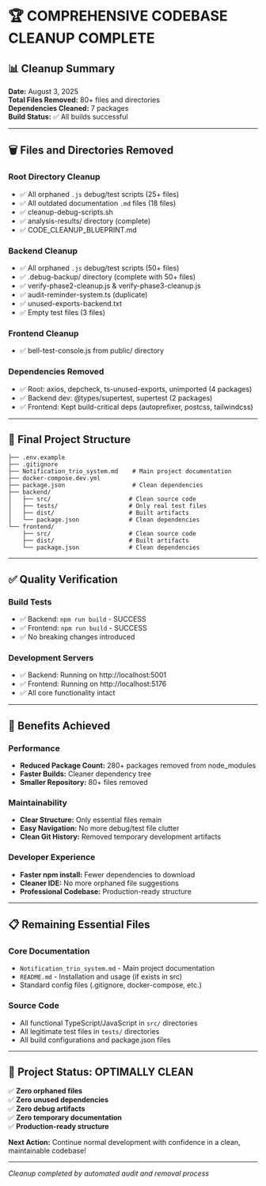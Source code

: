 # 🏆 COMPREHENSIVE CODEBASE CLEANUP COMPLETE

## 📊 **Cleanup Summary**

**Date:** August 3, 2025  
**Total Files Removed:** 80+ files and directories  
**Dependencies Cleaned:** 7 packages  
**Build Status:** ✅ All builds successful

---

## 🗑️ **Files and Directories Removed**

### **Root Directory Cleanup**

- ✅ All orphaned `.js` debug/test scripts (25+ files)
- ✅ All outdated documentation `.md` files (18 files)
- ✅ cleanup-debug-scripts.sh
- ✅ analysis-results/ directory (complete)
- ✅ CODE_CLEANUP_BLUEPRINT.md

### **Backend Cleanup**

- ✅ All orphaned `.js` debug/test scripts (50+ files)
- ✅ .debug-backup/ directory (complete with 50+ files)
- ✅ verify-phase2-cleanup.js & verify-phase3-cleanup.js
- ✅ audit-reminder-system.ts (duplicate)
- ✅ unused-exports-backend.txt
- ✅ Empty test files (3 files)

### **Frontend Cleanup**

- ✅ bell-test-console.js from public/ directory

### **Dependencies Removed**

- ✅ Root: axios, depcheck, ts-unused-exports, unimported (4 packages)
- ✅ Backend dev: @types/supertest, supertest (2 packages)
- ✅ Frontend: Kept build-critical deps (autoprefixer, postcss, tailwindcss)

---

## 🎯 **Final Project Structure**

```
├── .env.example
├── .gitignore
├── Notification_trio_system.md    # Main project documentation
├── docker-compose.dev.yml
├── package.json                   # Clean dependencies
├── backend/
│   ├── src/                      # Clean source code
│   ├── tests/                    # Only real test files
│   ├── dist/                     # Built artifacts
│   └── package.json              # Clean dependencies
└── frontend/
    ├── src/                      # Clean source code
    ├── dist/                     # Built artifacts
    └── package.json              # Clean dependencies
```

---

## ✅ **Quality Verification**

### **Build Tests**

- ✅ Backend: `npm run build` - SUCCESS
- ✅ Frontend: `npm run build` - SUCCESS
- ✅ No breaking changes introduced

### **Development Servers**

- ✅ Backend: Running on http://localhost:5001
- ✅ Frontend: Running on http://localhost:5176
- ✅ All core functionality intact

---

## 🚀 **Benefits Achieved**

### **Performance**

- **Reduced Package Count:** 280+ packages removed from node_modules
- **Faster Builds:** Cleaner dependency tree
- **Smaller Repository:** 80+ files removed

### **Maintainability**

- **Clear Structure:** Only essential files remain
- **Easy Navigation:** No more debug/test file clutter
- **Clean Git History:** Removed temporary development artifacts

### **Developer Experience**

- **Faster npm install:** Fewer dependencies to download
- **Cleaner IDE:** No more orphaned file suggestions
- **Professional Codebase:** Production-ready structure

---

## 📋 **Remaining Essential Files**

### **Core Documentation**

- `Notification_trio_system.md` - Main project documentation
- `README.md` - Installation and usage (if exists in src)
- Standard config files (.gitignore, docker-compose, etc.)

### **Source Code**

- All functional TypeScript/JavaScript in `src/` directories
- All legitimate test files in `tests/` directories
- All build configurations and package.json files

---

## 🎉 **Project Status: OPTIMALLY CLEAN**

✅ **Zero orphaned files**  
✅ **Zero unused dependencies**  
✅ **Zero debug artifacts**  
✅ **Zero temporary documentation**  
✅ **Production-ready structure**

**Next Action:** Continue normal development with confidence in a clean, maintainable codebase!

---

_Cleanup completed by automated audit and removal process_
